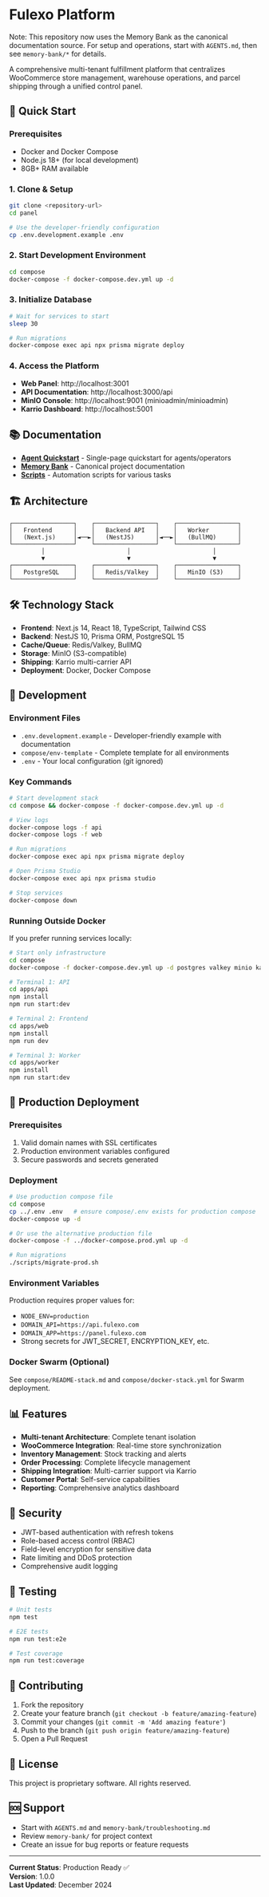 # Fulexo Platform

Note: This repository now uses the Memory Bank as the canonical documentation source. For setup and operations, start with `AGENTS.md`, then see `memory-bank/*` for details.


A comprehensive multi-tenant fulfillment platform that centralizes WooCommerce store management, warehouse operations, and parcel shipping through a unified control panel.

## 🚀 Quick Start

### Prerequisites
- Docker and Docker Compose
- Node.js 18+ (for local development)
- 8GB+ RAM available

### 1. Clone & Setup
```bash
git clone <repository-url>
cd panel

# Use the developer-friendly configuration
cp .env.development.example .env
```

### 2. Start Development Environment
```bash
cd compose
docker-compose -f docker-compose.dev.yml up -d
```

### 3. Initialize Database
```bash
# Wait for services to start
sleep 30

# Run migrations
docker-compose exec api npx prisma migrate deploy
```

### 4. Access the Platform
- **Web Panel**: http://localhost:3001
- **API Documentation**: http://localhost:3000/api
- **MinIO Console**: http://localhost:9001 (minioadmin/minioadmin)
- **Karrio Dashboard**: http://localhost:5001

## 📚 Documentation

- **[Agent Quickstart](AGENTS.md)** - Single-page quickstart for agents/operators
- **[Memory Bank](memory-bank/)** - Canonical project documentation
- **[Scripts](scripts/README.md)** - Automation scripts for various tasks

## 🏗️ Architecture

```
┌─────────────────┐    ┌─────────────────┐    ┌─────────────────┐
│   Frontend      │    │   Backend API   │    │   Worker        │
│   (Next.js)     │◄──►│   (NestJS)      │◄──►│   (BullMQ)      │
└─────────────────┘    └─────────────────┘    └─────────────────┘
         │                       │                       │
         ▼                       ▼                       ▼
┌─────────────────┐    ┌─────────────────┐    ┌─────────────────┐
│   PostgreSQL    │    │   Redis/Valkey  │    │   MinIO (S3)    │
└─────────────────┘    └─────────────────┘    └─────────────────┘
```

## 🛠️ Technology Stack

- **Frontend**: Next.js 14, React 18, TypeScript, Tailwind CSS
- **Backend**: NestJS 10, Prisma ORM, PostgreSQL 15
- **Cache/Queue**: Redis/Valkey, BullMQ
- **Storage**: MinIO (S3-compatible)
- **Shipping**: Karrio multi-carrier API
- **Deployment**: Docker, Docker Compose

## 🔧 Development

### Environment Files
- `.env.development.example` - Developer-friendly example with documentation
- `compose/env-template` - Complete template for all environments
- `.env` - Your local configuration (git ignored)

### Key Commands
```bash
# Start development stack
cd compose && docker-compose -f docker-compose.dev.yml up -d

# View logs
docker-compose logs -f api
docker-compose logs -f web

# Run migrations
docker-compose exec api npx prisma migrate deploy

# Open Prisma Studio
docker-compose exec api npx prisma studio

# Stop services
docker-compose down
```

### Running Outside Docker
If you prefer running services locally:
```bash
# Start only infrastructure
cd compose
docker-compose -f docker-compose.dev.yml up -d postgres valkey minio karrio-db karrio-redis

# Terminal 1: API
cd apps/api
npm install
npm run start:dev

# Terminal 2: Frontend
cd apps/web
npm install
npm run dev

# Terminal 3: Worker
cd apps/worker
npm install
npm run start:dev
```

## 🚢 Production Deployment

### Prerequisites
1. Valid domain names with SSL certificates
2. Production environment variables configured
3. Secure passwords and secrets generated

### Deployment
```bash
# Use production compose file
cd compose
cp ../.env .env   # ensure compose/.env exists for production compose
docker-compose up -d

# Or use the alternative production file
docker-compose -f ../docker-compose.prod.yml up -d

# Run migrations
./scripts/migrate-prod.sh
```

### Environment Variables
Production requires proper values for:
- `NODE_ENV=production`
- `DOMAIN_API=https://api.fulexo.com`
- `DOMAIN_APP=https://panel.fulexo.com`
- Strong secrets for JWT_SECRET, ENCRYPTION_KEY, etc.

### Docker Swarm (Optional)
See `compose/README-stack.md` and `compose/docker-stack.yml` for Swarm deployment.

## 📊 Features

- **Multi-tenant Architecture**: Complete tenant isolation
- **WooCommerce Integration**: Real-time store synchronization
- **Inventory Management**: Stock tracking and alerts
- **Order Processing**: Complete lifecycle management
- **Shipping Integration**: Multi-carrier support via Karrio
- **Customer Portal**: Self-service capabilities
- **Reporting**: Comprehensive analytics dashboard

## 🔐 Security

- JWT-based authentication with refresh tokens
- Role-based access control (RBAC)
- Field-level encryption for sensitive data
- Rate limiting and DDoS protection
- Comprehensive audit logging

## 🧪 Testing

```bash
# Unit tests
npm test

# E2E tests
npm run test:e2e

# Test coverage
npm run test:coverage
```

## 🤝 Contributing

1. Fork the repository
2. Create your feature branch (`git checkout -b feature/amazing-feature`)
3. Commit your changes (`git commit -m 'Add amazing feature'`)
4. Push to the branch (`git push origin feature/amazing-feature`)
5. Open a Pull Request

## 📝 License

This project is proprietary software. All rights reserved.

## 🆘 Support

- Start with `AGENTS.md` and `memory-bank/troubleshooting.md`
- Review `memory-bank/` for project context
- Create an issue for bug reports or feature requests

---

**Current Status**: Production Ready ✅  
**Version**: 1.0.0  
**Last Updated**: December 2024